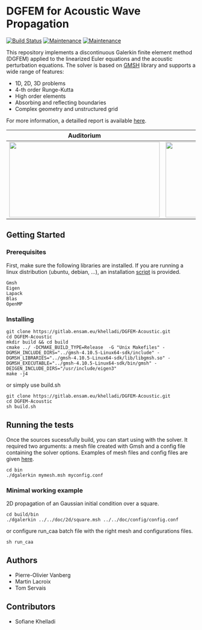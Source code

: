 # DGFEM for Acoustic Wave Propagation 

[![Build Status](https://travis-ci.org/pvanberg/DGFEM-Acoustic.svg?branch=master)]()  [![Maintenance](https://img.shields.io/badge/version-1.3.1-red)](https://gitlab.ensam.eu/khelladi/DGFEM-Acoustic/-/tree/v1.3.1) [![Maintenance](https://img.shields.io/badge/c++-14%20|%2017%20|%2020-27ae60.svg)](https://gitlab.ensam.eu/khelladi/DGFEM-Acoustic/-/tree/v1.3.1) 

This repository implements a discontinuous Galerkin finite element method (DGFEM) applied to the linearized Euler equations and the acoustic perturbation equations. The solver is based on [GMSH](http://gmsh.info/) library and supports a wide range of features:

- 1D, 2D, 3D problems
- 4-th order Runge-Kutta
- High order elements
- Absorbing and reflecting boundaries
- Complex geometry and unstructured grid

For more information, a detailled report is available [here](https://github.com/pvanberg/DGFEM-Acoustic/blob/master/DGFEM_acoustic.pdf). 

| Auditorium     | Isosurfaces     | Bulk|
| ------------- |:-------------:| :-------------:| 
| <img src="https://gitlab.ensam.eu/khelladi/DGFEM-Acoustic/-/raw/b1026a1c6b9d312d02f6f70e776ed98e054ef00a/assets/auditorium_source2_2.png" width="400" height="200" />    | <img src="https://gitlab.ensam.eu/khelladi/DGFEM-Acoustic/-/raw/b1026a1c6b9d312d02f6f70e776ed98e054ef00a/assets/auditorium_source_iso1.png" width="400" height="200" />  | <img src="https://gitlab.ensam.eu/khelladi/DGFEM-Acoustic/-/raw/b1026a1c6b9d312d02f6f70e776ed98e054ef00a/assets/auditorium_source_bulk1.png" width="400" height="200" /> |


## Getting Started
 	
### Prerequisites

First, make sure the following libraries are installed. If you are running a linux distribution (ubuntu, debian, ...), an installation [script](https://github.com/pvanberg/MATH0471-DG/blob/master/build.sh) is provided. 

```
Gmsh
Eigen
Lapack
Blas
OpenMP
```

### Installing

```
git clone https://gitlab.ensam.eu/khelladi/DGFEM-Acoustic.git
cd DGFEM-Acoustic
mkdir build && cd build
cmake ../ -DCMAKE_BUILD_TYPE=Release  -G "Unix Makefiles" -DGMSH_INCLUDE_DIRS="../gmsh-4.10.5-Linux64-sdk/include" -DGMSH_LIBRARIES="../gmsh-4.10.5-Linux64-sdk/lib/libgmsh.so" -DGMSH_EXECUTABLE="../gmsh-4.10.5-Linux64-sdk/bin/gmsh" -DEIGEN_INCLUDE_DIRS="/usr/include/eigen3"
make -j4
```

or simply use build.sh 
```
git clone https://gitlab.ensam.eu/khelladi/DGFEM-Acoustic.git
cd DGFEM-Acoustic
sh build.sh
```


## Running the tests
Once the sources sucessfully build, you can start using with the solver. It required two arguments: a mesh file created with Gmsh and a config file containing the solver options. Examples of mesh files and config files are given [here](https://github.com/pvanberg/MATH0471-DG/tree/master/doc).

```
cd bin
./dgalerkin mymesh.msh myconfig.conf
```

### Minimal working example

2D propagation of an Gaussian initial condition over a square.

```
cd build/bin
./dgalerkin ../../doc/2d/square.msh ../../doc/config/config.conf 
```

or configure run_caa batch file with the right mesh and configurations files.

```
sh run_caa 
```


## Authors

* Pierre-Olivier Vanberg
* Martin Lacroix
* Tom Servais

## Contributors
* Sofiane Khelladi
